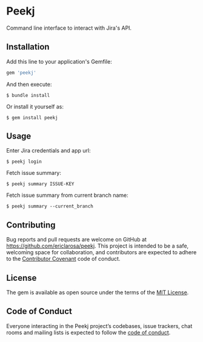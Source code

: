 # Peekj

Command line interface to interact with Jira's API.

## Installation

Add this line to your application's Gemfile:

```ruby
gem 'peekj'
```

And then execute:

    $ bundle install

Or install it yourself as:

    $ gem install peekj

## Usage

Enter Jira credentials and app url:

    $ peekj login

Fetch issue summary:

    $ peekj summary ISSUE-KEY

Fetch issue summary from current branch name:

    $ peekj summary --current_branch

## Contributing

Bug reports and pull requests are welcome on GitHub at https://github.com/ericlarosa/peekj. This project is intended to be a safe, welcoming space for collaboration, and contributors are expected to adhere to the [Contributor Covenant](http://contributor-covenant.org) code of conduct.

## License

The gem is available as open source under the terms of the [MIT License](https://opensource.org/licenses/MIT).

## Code of Conduct

Everyone interacting in the Peekj project’s codebases, issue trackers, chat rooms and mailing lists is expected to follow the [code of conduct](https://github.com/[USERNAME]/peekj/blob/master/CODE_OF_CONDUCT.md).
